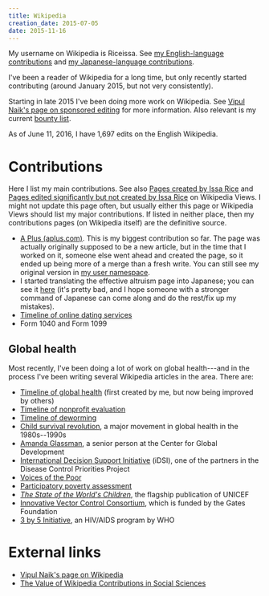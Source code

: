 ```yaml
---
title: Wikipedia
creation_date: 2015-07-05
date: 2015-11-16
---
```


My username on Wikipedia is Riceissa.
See [my English-language contributions](https://en.wikipedia.org/wiki/Special:Contributions/Riceissa) and [my Japanese-language contributions](https://ja.wikipedia.org/wiki/%E7%89%B9%E5%88%A5:%E6%8A%95%E7%A8%BF%E8%A8%98%E9%8C%B2/Riceissa).

I've been a reader of Wikipedia for a long time, but only recently started contributing (around January 2015, but not very consistently).

Starting in late 2015 I've been doing more work on Wikipedia.
See [Vipul Naik's page on sponsored editing](http://vipulnaik.com/sponsored-wikipedia-editing/) for more information.
Also relevant is my current [bounty list](https://github.com/vipulnaik/working-drafts/blob/master/issa-list.mediawiki).

As of June 11, 2016, I have 1,697 edits on the English Wikipedia.

# Contributions

Here I list my main contributions.
See also [Pages created by Issa Rice](http://wikipediaviews.org/displayviewsformultiplemonths.php?tag=Pages%20created%20by%20Issa%20Rice&language=en&allmonths=allmonths) and [Pages edited significantly but not created by Issa Rice](http://wikipediaviews.org/displayviewsformultiplemonths.php?tag=Pages%20edited%20significantly%20but%20not%20created%20by%20Issa%20Rice&language=en&allmonths=allmonths) on Wikipedia Views.
I might not update this page often, but usually either this page or Wikipedia Views should list my major contributions.
If listed in neither place, then my contributions pages (on Wikipedia itself) are the definitive source.

- [A Plus \(aplus\.com\)](https://en.wikipedia.org/wiki/A_Plus_(aplus.com)).
This is my biggest contribution so far.
The page was actually originally supposed to be a new article, but in
the time that I worked on it, someone else went ahead and created the
page, so it ended up being more of a merge than a fresh write.
You can still see my original version in [my user namespace](https://en.wikipedia.org/wiki/User:Riceissa/A_Plus_%28website%29).
- I started translating the effective altruism page into Japanese;
you can see it [here](https://ja.wikipedia.org/wiki/%E5%8A%B9%E6%9E%9C%E7%9A%84%E5%88%A9%E4%BB%96%E4%B8%BB%E7%BE%A9) (it's pretty bad, and I hope someone with a
stronger command of Japanese can come along and do the rest/fix up my
mistakes).
- [Timeline of online dating services](https://en.wikipedia.org/wiki/Timeline_of_online_dating_services)
- Form 1040 and Form 1099

## Global health

Most recently, I've been doing a lot of work on global health---and in the process I've been writing several Wikipedia articles in the area.
There are:

- [Timeline of global health](https://en.wikipedia.org/wiki/Timeline_of_global_health) (first created by me, but now being improved by others)
- [Timeline of nonprofit evaluation](https://en.wikipedia.org/wiki/Timeline_of_nonprofit_evaluation)
- [Timeline of deworming](https://en.wikipedia.org/wiki/Timeline_of_deworming)
- [Child survival revolution](https://en.wikipedia.org/wiki/Child_survival_revolution), a major movement in global health in the 1980s--1990s
- [Amanda Glassman](https://en.wikipedia.org/wiki/Amanda_Glassman), a senior person at the Center for Global Development
- [International Decision Support Initiative](https://en.wikipedia.org/wiki/International_Decision_Support_Initiative) (iDSI), one of the partners in the Disease Control Priorities Project
- [Voices of the Poor](https://en.wikipedia.org/wiki/Voices_of_the_Poor)
- [Participatory poverty assessment](https://en.wikipedia.org/wiki/Participatory_poverty_assessment)
- *[The State of the World's Children](https://en.wikipedia.org/wiki/The_State_of_the_World%27s_Children)*, the flagship publication of UNICEF
- [Innovative Vector Control Consortium](https://en.wikipedia.org/wiki/Innovative_Vector_Control_Consortium), which is funded by the Gates Foundation
- [3 by 5 Initiative](https://en.wikipedia.org/wiki/3_by_5_Initiative), an HIV/AIDS program by WHO

# External links

- [Vipul Naik's page on Wikipedia](http://vipulnaik.com/wikipedia/)
- [The Value of Wikipedia Contributions in Social Sciences](http://reducing-suffering.org/the-value-of-wikipedia-contributions-in-social-sciences/)
